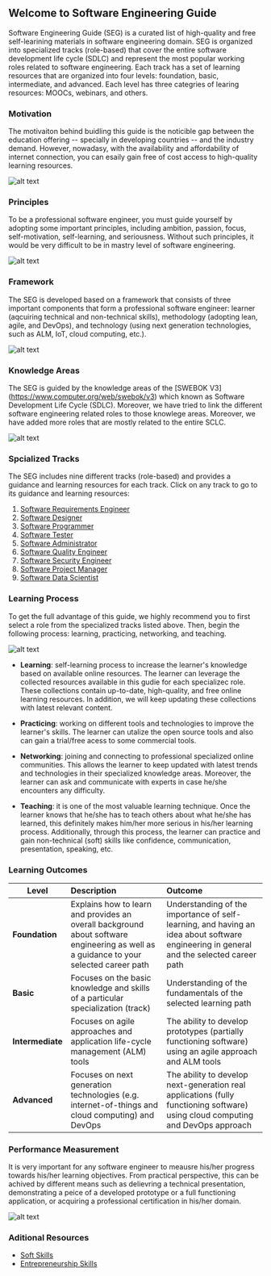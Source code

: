 ## Welcome to Software Engineering Guide

Software Engineering Guide (SEG) is a curated list of high-quality and free self-learining materials in software engineering domain. SEG is organized into specialized tracks (role-based) that cover the entire software development life cycle (SDLC) and represent the most popular working roles related to software engineering. Each track has a set of learning resources that are organized into four levels: foundation, basic, intermediate, and advanced. Each level has three categries of learing resources: MOOCs, webinars, and others.

### Motivation

The motivaiton behind buidling this guide is the noticible gap between the education offering -- specially in developing countries -- and the industry demand. However, nowadasy, with the availability and affordability of internet connection, you can esaily gain free of cost access to high-quality learning resources.

![alt text](Slide2.JPG "Motivation")

### Principles

To be a professional software engineer, you must guide yourself by adopting some important principles, including ambition, passion, focus, self-motivation, self-learning, and seriousness. Without such principles, it would be very difficult to be in mastry level of software engineering.

![alt text](Slide5.JPG "Priciples") 

### Framework

The SEG is developed based on a framework that consists of three important components that form a professional software engineer: learner (aqcuiring technical and non-technical skills), methodology (adopting lean, agile, and DevOps), and technology (using next generation technologies, such as ALM, IoT, cloud computing, etc.).

![alt text](Slide7.JPG "Framework") 

### Knowledge Areas

The SEG is guided by the knowledge areas of the [SWEBOK V3] (https://www.computer.org/web/swebok/v3) which known as Software Development Life Cycle (SDLC). Moreover, we have tried to link the different software engineering related roles to those knowlege areas. Moreover, we have added more roles that are mostly related to the entire SCLC.

![alt text](Slide8.JPG "Knowledge Areas") 

### Spcialized Tracks

The SEG includes nine different tracks (role-based) and provides a guidance and learning resources for each track. Click on any track to go to its guidance and learning resources:

1. [Software Requirements Engineer]()
2. [Software Designer]()
3. [Software Programmer]()
4. [Software Tester]()
5. [Software Administrator]()
6. [Software Quality Engineer]()
7. [Software Security Engineer]()
8. [Software Project Manager]()
9. [Software Data Scientist]()

### Learning Process

To get the full advantage of this guide, we highly recommend you to first select a role from the specialized tracks listed above. Then, begin the following process: learning, practicing, networking, and teaching.

![alt text](Slide9.JPG "Methodology") 

- **Learning**: self-learning process to increase the learner's knowledge based on available online resources. The learner can leverage the collected resources available in this gudie for each specializec role. These collections contain up-to-date, high-quality, and free online learning resources. In addition, we will keep updating these collections with latest relevant content.

- **Practicing**: working on different tools and technologies to improve the learner's skills. The learner can utalize the open source tools and also can gain a trial/free acess to some commercial tools.

- **Networking**: joining and connecting to professional specialized online communities. This allows the learner to keep updated with latest trends and technologies in their specialized knowledge areas. Moreover, the learner can ask and communicate with experts in case he/she encounters any difficulty.

- **Teaching**: it is one of the most valuable learning technique. Once the learner knows that he/she has to teach others about what he/she has learned, this definitely makes him/her more serious in his/her learning process. Additionally, through this process, the learner can practice and gain non-technical (soft) skills like confidence, communication, presentation, speaking, etc.

### Learning Outcomes

| Level        | Description           | Outcome  |
| ------------- |:-------------| :-----|
| **Foundation**     | Explains how to learn and provides an overall background about software engineering as well as a guidance to your selected career path | Understanding of the importance of self-learning, and having an idea about software engineering in general and the selected career path |
| **Basic**     | Focuses on the basic knowledge and skills of a particular specialization (track)     |   Understanding of the fundamentals of the selected learning path |
| **Intermediate** | Focuses on agile approaches and application life-cycle management (ALM) tools      |    The ability to develop prototypes (partially functioning software) using an agile approach and ALM tools |
| **Advanced** | Focuses on next generation technologies (e.g. internet-of-things and cloud computing) and DevOps      |    The ability to develop next-generation real applications (fully functioning software) using cloud computing and DevOps approach |

### Performance Measurement

It is very important for any software engineer to meausre his/her progress towards his/her learning objectives. From practical perspective, this can be achived by different means such as delievring a technical presentation, demonstrating a peice of a developed prototype or a full functioning application, or acquiring a professional certification in his/her domain.

![alt text](Slide12.JPG "Performance Measurement") 

### Aditional Resources

- [Soft Skills]()
- [Entrepreneurship Skills]()
